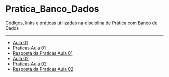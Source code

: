 # Pratica_Banco_Dados
Códigos, links e práticas utilizadas na disciplina de Prática com Banco de Dados

---
* [Aula 01](https://github.com/marceloamaro/Pratica_BD/tree/main/Aula01)
* [Praticas Aula 01](https://github.com/marceloamaro/Pratica_BD/blob/main/Aula01/Praticas.md)
* [Resposta da Praticas Aula 01](https://github.com/marceloamaro/Pratica_BD/tree/main/Aula01/pratica_aula01)
* [Aula 02](https://github.com/marceloamaro/Pratica_BD/tree/main/Aula02)
* [Praticas Aula 02](https://github.com/marceloamaro/Pratica_BD/blob/main/Aula02/pratica02.md)
* [Resposta da Praticas Aula 02]()
